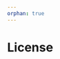 ```yaml
---
orphan: true
---
```


# License

```{include} ../LICENSE

```
                                                                                                                                                                                                                                                                                                                                                                                    